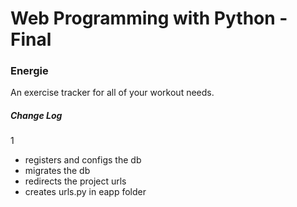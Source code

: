# Web Programming with Python - Final

### Energie
An exercise tracker for all of your workout needs.

##### Change Log
1
- registers and configs the db
- migrates the db
- redirects the project urls
- creates urls.py in eapp folder

